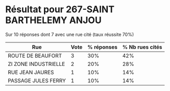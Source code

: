 # Résultat pour 267-SAINT BARTHELEMY ANJOU

Sur 10 réponses dont 7 avec une rue cité (taux réussite 70%)

| Rue | Vote | % réponses | % Nb rues cités|
|-----|------|------------|----------------|
| ROUTE DE BEAUFORT | 3 | 30% | 42%|
| ZI ZONE INDUSTRIELLE | 2 | 20% | 28%|
| RUE JEAN JAURES | 1 | 10% | 14%|
| PASSAGE JULES FERRY | 1 | 10% | 14%|
